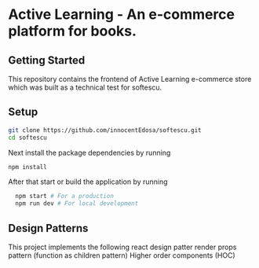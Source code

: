 
# Active Learning - An e-commerce platform for books.


## Getting Started
This repository contains the frontend of Active Learning e-commerce store which was built as a technical test for softescu.

## Setup
```bash
git clone https://github.com/innocentEdosa/softescu.git
cd softescu
```
Next install the package dependencies by running

```bash
npm install
```

After that start or build the application by running
```bash
  npm start # For a production
  npm run dev # For local development
```

## Design Patterns
This project implements the following react design patter
render props pattern (function as children pattern)
Higher order components (HOC)

